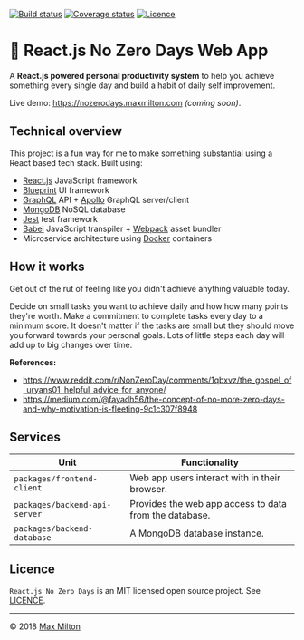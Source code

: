 <!-- markdownlint-disable first-line-h1 -->

<!-- [![Build status](https://img.shields.io/travis/MaxMilton/react.js-no-zero-days.svg)](https://travis-ci.com/MaxMilton/react.js-no-zero-days) -->
[![Build status](https://travis-ci.com/MaxMilton/react.js-no-zero-days.svg?branch=master)](https://travis-ci.com/MaxMilton/react.js-no-zero-days)
[![Coverage status](https://img.shields.io/codecov/c/github/MaxMilton/react.js-no-zero-days.svg)](https://codecov.io/gh/MaxMilton/react.js-no-zero-days)
[![Licence](https://img.shields.io/github/license/MaxMilton/react.js-no-zero-days.svg)](https://github.com/MaxMilton/react.js-no-zero-days/blob/master/LICENCE)

# 💪 React.js No Zero Days Web App

A **React.js powered personal productivity system** to help you achieve something every single day and build a habit of daily self improvement.

Live demo: <https://nozerodays.maxmilton.com> _(coming soon)_.

## Technical overview

This project is a fun way for me to make something substantial using a React based tech stack. Built using:

* [React.js](https://reactjs.org/) JavaScript framework
* [Blueprint](http://blueprintjs.com/) UI framework
* [GraphQL](https://graphql.org/) API + [Apollo](https://www.apollographql.com/) GraphQL server/client
* [MongoDB](https://www.mongodb.com/) NoSQL database
* [Jest](http://jestjs.io) test framework
* [Babel](https://babeljs.io) JavaScript transpiler + [Webpack](https://webpack.js.org) asset bundler
* Microservice architecture using [Docker](https://www.docker.com) containers

## How it works

Get out of the rut of feeling like you didn't achieve anything valuable today.

Decide on small tasks you want to achieve daily and how how many points they're worth. Make a commitment to complete tasks every day to a minimum score. It doesn't matter if the tasks are small but they should move you forward towards your personal goals. Lots of little steps each day will add up to big changes over time.

**References:**

* <https://www.reddit.com/r/NonZeroDay/comments/1qbxvz/the_gospel_of_uryans01_helpful_advice_for_anyone/>
* <https://medium.com/@fayadh56/the-concept-of-no-more-zero-days-and-why-motivation-is-fleeting-9c1c307f8948>

## Services

Unit | Functionality
--|--
`packages/frontend-client` | Web app users interact with in their browser.
`packages/backend-api-server` | Provides the web app access to data from the database.
`packages/backend-database` | A MongoDB database instance.

## Licence

`React.js No Zero Days` is an MIT licensed open source project. See [LICENCE](https://github.com/MaxMilton/react.js-no-zero-days/blob/master/LICENCE).

-----

© 2018 [Max Milton](https://maxmilton.com)
